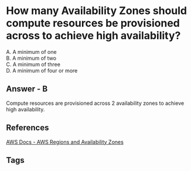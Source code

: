 # How many Availability Zones should compute resources be provisioned across to achieve high availability?

A. A minimum of one  
B. A minimum of two  
C. A minimum of three  
D. A minimum of four or more  

## Answer - B
Compute resources are provisioned across 2 availability zones to achieve high availability.  

## References
[AWS Docs - AWS Regions and Availability Zones](https://docs.aws.amazon.com/whitepapers/latest/get-started-documentdb/aws-regions-and-availability-zones.html)

## Tags
